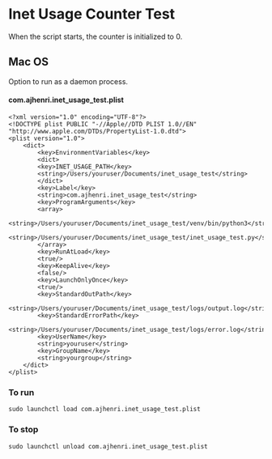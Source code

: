 # Inet Usage Counter Test

When the script starts, the counter is initialized to 0.

## Mac OS

Option to run as a daemon process.

#### com.ajhenri.inet_usage_test.plist
```
<?xml version="1.0" encoding="UTF-8"?>
<!DOCTYPE plist PUBLIC "-//Apple//DTD PLIST 1.0//EN" "http://www.apple.com/DTDs/PropertyList-1.0.dtd">
<plist version="1.0">
    <dict>
        <key>EnvironmentVariables</key>
        <dict>
        <key>INET_USAGE_PATH</key>
        <string>/Users/youruser/Documents/inet_usage_test</string>
        </dict>
        <key>Label</key>
        <string>com.ajhenri.inet_usage_test</string>
        <key>ProgramArguments</key>
        <array>
            <string>/Users/youruser/Documents/inet_usage_test/venv/bin/python3</string>
            <string>/Users/youruser/Documents/inet_usage_test/inet_usage_test.py</string>
        </array>
        <key>RunAtLoad</key>
        <true/>
        <key>KeepAlive</key>
        <false/>
        <key>LaunchOnlyOnce</key>        
        <true/>
        <key>StandardOutPath</key>
        <string>/Users/youruser/Documents/inet_usage_test/logs/output.log</string>
        <key>StandardErrorPath</key>
        <string>/Users/youruser/Documents/inet_usage_test/logs/error.log</string>
        <key>UserName</key>
        <string>youruser</string>
        <key>GroupName</key>
        <string>yourgroup</string>
    </dict>
</plist>
```

### To run
`sudo launchctl load com.ajhenri.inet_usage_test.plist`

### To stop
`sudo launchctl unload com.ajhenri.inet_usage_test.plist`